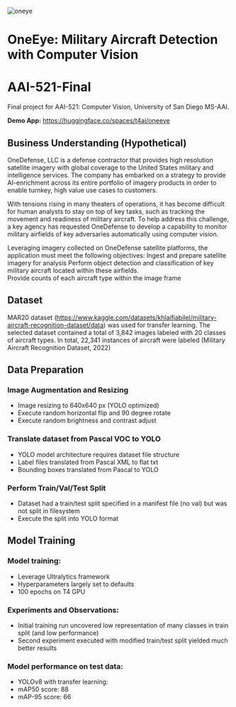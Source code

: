 ![oneye](https://github.com/t4ai/one-eye-aircraft-detector/assets/132633661/9fe79103-630d-4d87-9bf4-506c50cb9493)

# OneEye: Military Aircraft Detection with Computer Vision
# AAI-521-Final
Final project for AAI-521: Computer Vision, University of San Diego MS-AAI.


**Demo App:** https://huggingface.co/spaces/t4ai/oneeye 


## Business Understanding (Hypothetical)
OneDefense, LLC is a defense contractor that provides high resolution satellite imagery with global coverage to the United States military and intelligence services.  The company has embarked on a strategy to provide AI-enrichment across its entire portfolio of imagery products in order to enable turnkey, high value use cases to customers.

With tensions rising in many theaters of operations, it has become difficult for human analysts to stay on top of key tasks, such as tracking the movement and readiness of military aircraft.  To help address this challenge, a key agency has requested OneDefense to develop a capability to monitor military airfields of key adversaries automatically using computer vision.  

Leveraging imagery collected on OneDefense satellite platforms, the application must meet the following objectives: 
Ingest and prepare satellite imagery for analysis 
Perform object detection and classification of key military aircraft located within these airfields.  
Provide counts of each aircraft type within the image frame

## Dataset

MAR20 dataset (https://www.kaggle.com/datasets/khlaifiabilel/military-aircraft-recognition-dataset/data) was used for transfer learning.  The selected dataset contained a total of 3,842 images labeled with 20 classes of aircraft types.  In total, 22,341 instances of aircraft were labeled (Military Aircraft Recognition Dataset, 2022)

## Data Preparation
### Image Augmentation and Resizing
  - Image resizing to 640x640 px (YOLO optimized)
  - Execute random horizontal flip and 90 degree rotate
  - Execute random brightness and contrast adjust

### Translate dataset from Pascal VOC to YOLO
  - YOLO model architecture requires dataset file structure
  - Label files translated from Pascal XML to flat txt
  - Bounding boxes translated from Pascal to YOLO
### Perform Train/Val/Test Split
  - Dataset had a train/test split specified in a manifest file (no val) but was not split in filesystem
  - Execute the split into YOLO format


## Model Training
### Model training:
  - Leverage Ultralytics framework
  - Hyperparameters largely set to defaults
  - 100 epochs on T4 GPU

### Experiments and Observations:
  - Initial training run uncovered low representation of many classes in train split (and low performance)
  - Second experiment executed with modified train/test split yielded much better results

### Model performance on test data:
  - YOLOv8 with transfer learning:
  - mAP50 score: 88
  - mAP-95 score: 66
